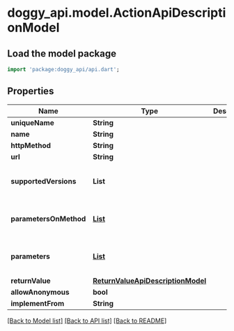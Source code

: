 # doggy_api.model.ActionApiDescriptionModel

## Load the model package
```dart
import 'package:doggy_api/api.dart';
```

## Properties
Name | Type | Description | Notes
------------ | ------------- | ------------- | -------------
**uniqueName** | **String** |  | [optional] 
**name** | **String** |  | [optional] 
**httpMethod** | **String** |  | [optional] 
**url** | **String** |  | [optional] 
**supportedVersions** | **List<String>** |  | [optional] [default to const []]
**parametersOnMethod** | [**List<MethodParameterApiDescriptionModel>**](MethodParameterApiDescriptionModel.md) |  | [optional] [default to const []]
**parameters** | [**List<ParameterApiDescriptionModel>**](ParameterApiDescriptionModel.md) |  | [optional] [default to const []]
**returnValue** | [**ReturnValueApiDescriptionModel**](ReturnValueApiDescriptionModel.md) |  | [optional] 
**allowAnonymous** | **bool** |  | [optional] 
**implementFrom** | **String** |  | [optional] 

[[Back to Model list]](../README.md#documentation-for-models) [[Back to API list]](../README.md#documentation-for-api-endpoints) [[Back to README]](../README.md)



